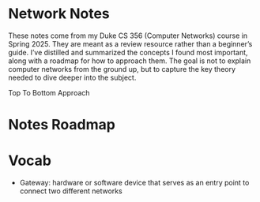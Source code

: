 # Network Notes
These notes come from my Duke CS 356 (Computer Networks) course in Spring 2025. They are meant as a review resource rather than a beginner’s guide. I’ve distilled and summarized the concepts I found most important, along with a roadmap for how to approach them. The goal is not to explain computer networks from the ground up, but to capture the key theory needed to dive deeper into the subject.

Top To Bottom Approach

# Notes Roadmap

# Vocab
- Gateway: hardware or software device that serves as an entry point to connect two different networks